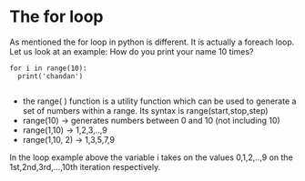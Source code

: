 # The for loop
As mentioned the for loop in python is different. It is actually a foreach loop. Let us look at an example:
How do you print your name 10 times?
```
for i in range(10):
  print('chandan')
  
```
* the range( ) function is a utility function which can be used to generate a set of numbers within a range. Its syntax is range(start,stop,step)
* range(10) -> generates numbers between 0 and 10 (not including 10)
* range(1,10) -> 1,2,3,..,9
* range(1,10, 2) -> 1,3,5,7,9

In the loop example above the variable i takes on the values 0,1,2,..,9 on the 1st,2nd,3rd,...,10th iteration respectively.

